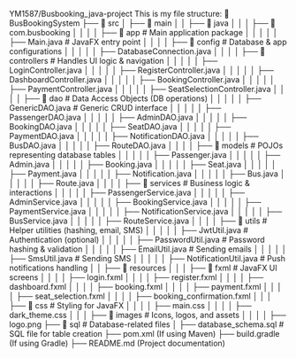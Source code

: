 YM1587/Busbooking_java-project
This is my file structure:
📂 BusBookingSystem
├── 📂 src
│   ├── 📂 main
│   │   ├── 📂 java
│   │   │   ├── 📂 com.busbooking
│   │   │   │   ├── 📂 app                    # Main application package
│   │   │   │   │   ├── Main.java             # JavaFX entry point
│   │   │   │   ├── 📂 config                 # Database & app configurations
│   │   │   │   │   ├── DatabaseConnection.java
│   │   │   │   ├── 📂 controllers            # Handles UI logic & navigation
│   │   │   │   │   ├── LoginController.java
│   │   │   │   │   ├── RegisterController.java
│   │   │   │   │   ├── DashboardController.java
│   │   │   │   │   ├── BookingController.java
│   │   │   │   │   ├── PaymentController.java
│   │   │   │   │   ├── SeatSelectionController.java
│   │   │   │   ├── 📂 dao                     # Data Access Objects (DB operations)
│   │   │   │   │   ├── GenericDAO.java       # Generic CRUD interface
│   │   │   │   │   ├── PassengerDAO.java
│   │   │   │   │   ├── AdminDAO.java
│   │   │   │   │   ├── BookingDAO.java
│   │   │   │   │   ├── SeatDAO.java
│   │   │   │   │   ├── PaymentDAO.java
│   │   │   │   │   ├── NotificationDAO.java
│   │   │   │   │   ├── BusDAO.java
│   │   │   │   │   ├── RouteDAO.java
│   │   │   │   ├── 📂 models                  # POJOs representing database tables
│   │   │   │   │   ├── Passenger.java
│   │   │   │   │   ├── Admin.java
│   │   │   │   │   ├── Booking.java
│   │   │   │   │   ├── Seat.java
│   │   │   │   │   ├── Payment.java
│   │   │   │   │   ├── Notification.java
│   │   │   │   │   ├── Bus.java
│   │   │   │   │   ├── Route.java
│   │   │   │   ├── 📂 services                # Business logic & interactions
│   │   │   │   │   ├── PassengerService.java
│   │   │   │   │   ├── AdminService.java
│   │   │   │   │   ├── BookingService.java
│   │   │   │   │   ├── PaymentService.java
│   │   │   │   │   ├── NotificationService.java
│   │   │   │   │   ├── BusService.java
│   │   │   │   │   ├── RouteService.java
│   │   │   │   ├── 📂 utils                    # Helper utilities (hashing, email, SMS)
│   │   │   │   │   ├── JwtUtil.java           # Authentication (optional)
│   │   │   │   │   ├── PasswordUtil.java      # Password hashing & validation
│   │   │   │   │   ├── EmailUtil.java         # Sending emails
│   │   │   │   │   ├── SmsUtil.java           # Sending SMS
│   │   │   │   │   ├── NotificationUtil.java  # Push notifications handling
│   │   ├── 📂 resources
│   │   │   ├── 📂 fxml                        # JavaFX UI screens
│   │   │   │   ├── login.fxml
│   │   │   │   ├── register.fxml
│   │   │   │   ├── dashboard.fxml
│   │   │   │   ├── booking.fxml
│   │   │   │   ├── payment.fxml
│   │   │   │   ├── seat_selection.fxml
│   │   │   │   ├── booking_confirmation.fxml
│   │   │   ├── 📂 css                         # Styling for JavaFX
│   │   │   │   ├── main.css
│   │   │   │   ├── dark_theme.css
│   │   │   ├── 📂 images                      # Icons, logos, and assets
│   │   │   │   ├── logo.png
├── 📂 sql                                     # Database-related files
│   ├── database_schema.sql                    # SQL file for table creation
├── pom.xml (If using Maven)
├── build.gradle (If using Gradle)
├── README.md (Project documentation)
